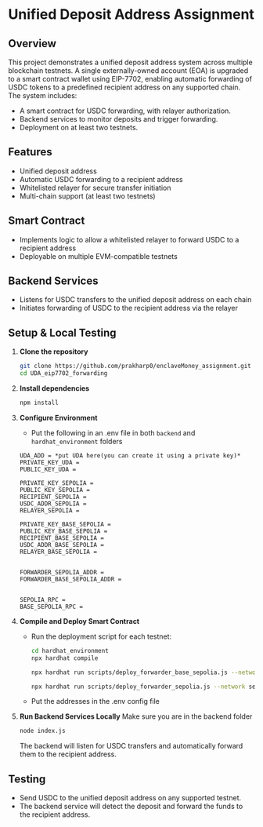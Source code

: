 # Unified Deposit Address Assignment

## Overview
This project demonstrates a unified deposit address system across multiple blockchain testnets. A single externally-owned account (EOA) is upgraded to a smart contract wallet using EIP-7702, enabling automatic forwarding of USDC tokens to a predefined recipient address on any supported chain. The system includes:
- A smart contract for USDC forwarding, with relayer authorization.
- Backend services to monitor deposits and trigger forwarding.
- Deployment on at least two testnets.

## Features
- Unified deposit address
- Automatic USDC forwarding to a recipient address
- Whitelisted relayer for secure transfer initiation
- Multi-chain support (at least two testnets)

## Smart Contract
- Implements logic to allow a whitelisted relayer to forward USDC to a recipient address
- Deployable on multiple EVM-compatible testnets


## Backend Services
- Listens for USDC transfers to the unified deposit address on each chain
- Initiates forwarding of USDC to the recipient address via the relayer

## Setup & Local Testing
1. **Clone the repository**
   ```bash
   git clone https://github.com/prakharp0/enclaveMoney_assignment.git
   cd UDA_eip7702_forwarding
   ```
2. **Install dependencies**
   ```bash
   npm install
   ```
3. **Configure Environment**
   - Put the following in an .env file in both `backend` and `hardhat_environment` folders
    ```
    UDA_ADD = *put UDA here(you can create it using a private key)*
    PRIVATE_KEY_UDA = 
    PUBLIC_KEY_UDA = 

    PRIVATE_KEY_SEPOLIA = 
    PUBLIC_KEY_SEPOLIA = 
    RECIPIENT_SEPOLIA = 
    USDC_ADDR_SEPOLIA = 
    RELAYER_SEPOLIA = 

    PRIVATE_KEY_BASE_SEPOLIA = 
    PUBLIC_KEY_BASE_SEPOLIA = 
    RECIPIENT_BASE_SEPOLIA = 
    USDC_ADDR_BASE_SEPOLIA = 
    RELAYER_BASE_SEPOLIA = 


    FORWARDER_SEPOLIA_ADDR = 
    FORWARDER_BASE_SEPOLIA_ADDR = 


    SEPOLIA_RPC = 
    BASE_SEPOLIA_RPC = 
    ```
     
4. **Compile and Deploy Smart Contract**
   - Run the deployment script for each testnet:
     ```bash
     cd hardhat_environment
     npx hardhat compile

     npx hardhat run scripts/deploy_forwarder_base_sepolia.js --network base_sepolia
     
     npx hardhat run scripts/deploy_forwarder_sepolia.js --network sepolia
     ```
    - Put the addresses in the .env config file
5. **Run Backend Services Locally**
    Make sure you are in the backend folder
   ```bash
   node index.js
   ```
   The backend will listen for USDC transfers and automatically forward them to the recipient address.

## Testing
- Send USDC to the unified deposit address on any supported testnet.
- The backend service will detect the deposit and forward the funds to the recipient address.

